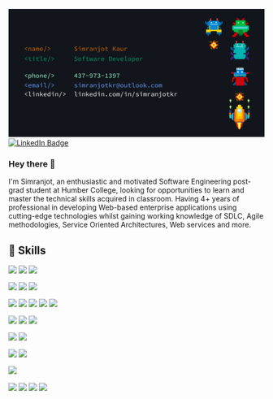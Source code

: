 [![Header](./assets/GithubBanner.png "Header")](https://github.com/simranjotkr/)
[![LinkedIn Badge](https://img.shields.io/badge/LinkedIn-Profile-informational?style=flat&logo=linkedin&logoColor=white&color=0D76A8)](https://www.linkedin.com/in/simranjotkr/)

### Hey there 👋

I'm Simranjot, an enthusiastic and motivated Software Engineering post-grad student at Humber College,
looking for opportunities to learn and master the technical skills acquired in classroom. Having 4+ years of professional in developing Web-based enterprise applications using cutting-edge technologies whilst gaining working knowledge of SDLC, Agile methodologies, Service Oriented Architectures, Web services and more.

## 💼 Skills
<!--Operating Systems -->
![](https://img.shields.io/badge/OperatingSystem-Windows-informational?style=flat&logo=Windows&logoColor=white&color=4AB197)
![](https://img.shields.io/badge/OperatingSystem-Linux-informational?style=flat&logo=Linux&logoColor=white&color=4AB197)
![](https://img.shields.io/badge/OperatingSystem-macOS-informational?style=flat&logo=macOS&logoColor=white&color=4AB197)
<!--Programming Languages-->
![](https://img.shields.io/badge/Code-JavaScript-informational?style=flat&logo=JavaScript&logoColor=white&color=4AB197)
![](https://img.shields.io/badge/Code-Java-informational?style=flat&logo=Java&logoColor=white&color=4AB197)
![](https://img.shields.io/badge/Code-C++-informational?style=flat&logo=C++&logoColor=white&color=4AB197)
<!--Web Technologies-->
![](https://img.shields.io/badge/WebTechnologies-HTML-informational?style=flat&logo=HTML5&logoColor=white&color=4AB197)
![](https://img.shields.io/badge/WebTechnologies-CSS-informational?style=flat&logo=CSS3&logoColor=white&color=4AB197)
![](https://img.shields.io/badge/WebTechnologies-SASS-informational?style=flat&logo=SASS&logoColor=white&color=4AB197)
![](https://img.shields.io/badge/WebTechnologies-Bootstrap-informational?style=flat&logo=BootStrap&logoColor=white&color=4AB197)
![](https://img.shields.io/badge/WebTechnologies-React-informational?style=flat&logo=React&logoColor=white&color=4AB197)
<!--Version Control-->
![](https://img.shields.io/badge/VersionControl-Git-informational?style=flat&logo=Git&logoColor=white&color=4AB197)
![](https://img.shields.io/badge/VersionControl-IBM_Rational_Clearcase-informational?style=flat&logo=IBM_Rational_Clearcase&logoColor=white&color=4AB197)
![](https://img.shields.io/badge/VersionControl-SVN-informational?style=flat&logo=SVN&logoColor=white&color=4AB197)
<!--Database -->
![](https://img.shields.io/badge/Database-MySQL-informational?style=flat&logo=MySQL&logoColor=white&color=4AB197)
![](https://img.shields.io/badge/Database-OracleSQL-informational?style=flat&logo=Oracle&logoColor=white&color=4AB197)
<!-- Teasting Tools-->
![](https://img.shields.io/badge/TestingTools-Mockito-informational?style=flat&logo=Mockito&logoColor=white&color=4AB197)
![](https://img.shields.io/badge/TestingTools-HP_ALM-informational?style=flat&logo=HP_ALM&logoColor=white&color=4AB197)
<!-- Automation-->
![](https://img.shields.io/badge/Automation-Jenkins-informational?style=flat&logo=Jenkins&logoColor=white&color=4AB197)
<!-- Graphic Desiging-->
![](https://img.shields.io/badge/GraphicDesiging-Adobe_Illustrator-informational?style=flat&logo=Adobe_Illustrator&logoColor=white&color=4AB197)
![](https://img.shields.io/badge/GraphicDesiging-Adobe_Photoshop-informational?style=flat&logo=Adobe_Photoshop&logoColor=white&color=4AB197)
![](https://img.shields.io/badge/GraphicDesiging-Wondershare_Filmora-informational?style=flat&logo=Wondershare_Filmora&logoColor=white&color=4AB197)
![](https://img.shields.io/badge/GraphicDesiging-Coral_Draw-informational?style=flat&logo=Coral_draw&logoColor=white&color=4AB197)

